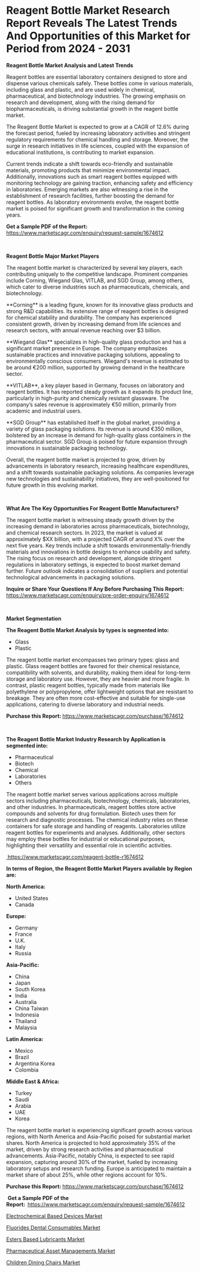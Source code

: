 <p><h1>Reagent Bottle Market Research Report Reveals The Latest Trends And Opportunities of this Market for Period from 2024 - 2031</h1></p><p><strong>Reagent Bottle Market Analysis and Latest Trends</strong></p>
<p><p>Reagent bottles are essential laboratory containers designed to store and dispense various chemicals safely. These bottles come in various materials, including glass and plastic, and are used widely in chemical, pharmaceutical, and biotechnology industries. The growing emphasis on research and development, along with the rising demand for biopharmaceuticals, is driving substantial growth in the reagent bottle market.</p><p>The Reagent Bottle Market is expected to grow at a CAGR of 12.6% during the forecast period, fueled by increasing laboratory activities and stringent regulatory requirements for chemical handling and storage. Moreover, the surge in research initiatives in life sciences, coupled with the expansion of educational institutions, is contributing to market expansion.</p><p>Current trends indicate a shift towards eco-friendly and sustainable materials, promoting products that minimize environmental impact. Additionally, innovations such as smart reagent bottles equipped with monitoring technology are gaining traction, enhancing safety and efficiency in laboratories. Emerging markets are also witnessing a rise in the establishment of research facilities, further boosting the demand for reagent bottles. As laboratory environments evolve, the reagent bottle market is poised for significant growth and transformation in the coming years.</p></p>
<p><strong>Get a Sample PDF of the Report:&nbsp;</strong> <a href="https://www.marketscagr.com/enquiry/request-sample/1674612?utm_campaign=1560&utm_medium=2&utm_source=Github&utm_content=ia&utm_term=13102024&utm_id=reagent-bottle">https://www.marketscagr.com/enquiry/request-sample/1674612</a></p>
<p>&nbsp;</p>
<p><strong>Reagent Bottle Major Market Players</strong></p>
<p><p>The reagent bottle market is characterized by several key players, each contributing uniquely to the competitive landscape. Prominent companies include Corning, Wiegand Glas, VITLAB, and SGD Group, among others, which cater to diverse industries such as pharmaceuticals, chemicals, and biotechnology.</p><p>**Corning** is a leading figure, known for its innovative glass products and strong R&D capabilities. Its extensive range of reagent bottles is designed for chemical stability and durability. The company has experienced consistent growth, driven by increasing demand from life sciences and research sectors, with annual revenue reaching over $3 billion.</p><p>**Wiegand Glas** specializes in high-quality glass production and has a significant market presence in Europe. The company emphasizes sustainable practices and innovative packaging solutions, appealing to environmentally conscious consumers. Wiegand's revenue is estimated to be around €200 million, supported by growing demand in the healthcare sector.</p><p>**VITLAB**, a key player based in Germany, focuses on laboratory and reagent bottles. It has reported steady growth as it expands its product line, particularly in high-purity and chemically resistant glassware. The company’s sales revenue is approximately €50 million, primarily from academic and industrial users.</p><p>**SGD Group** has established itself in the global market, providing a variety of glass packaging solutions. Its revenue is around €350 million, bolstered by an increase in demand for high-quality glass containers in the pharmaceutical sector. SGD Group is poised for future expansion through innovations in sustainable packaging technology.</p><p>Overall, the reagent bottle market is projected to grow, driven by advancements in laboratory research, increasing healthcare expenditures, and a shift towards sustainable packaging solutions. As companies leverage new technologies and sustainability initiatives, they are well-positioned for future growth in this evolving market.</p></p>
<p>&nbsp;</p>
<p><strong>What Are The Key Opportunities For Reagent Bottle Manufacturers?</strong></p>
<p><p>The reagent bottle market is witnessing steady growth driven by the increasing demand in laboratories across pharmaceuticals, biotechnology, and chemical research sectors. In 2023, the market is valued at approximately $XX billion, with a projected CAGR of around X% over the next five years. Key trends include a shift towards environmentally-friendly materials and innovations in bottle designs to enhance usability and safety. The rising focus on research and development, alongside stringent regulations in laboratory settings, is expected to boost market demand further. Future outlook indicates a consolidation of suppliers and potential technological advancements in packaging solutions.</p></p>
<p><strong>Inquire or Share Your Questions If Any Before Purchasing This Report:</strong> <a href="https://www.marketscagr.com/enquiry/pre-order-enquiry/1674612?utm_campaign=1560&utm_medium=2&utm_source=Github&utm_content=ia&utm_term=13102024&utm_id=reagent-bottle">https://www.marketscagr.com/enquiry/pre-order-enquiry/1674612</a></p>
<p>&nbsp;</p>
<p><strong>Market Segmentation</strong></p>
<p><strong>The Reagent Bottle Market Analysis by types is segmented into:</strong></p>
<p><ul><li>Glass</li><li>Plastic</li></ul></p>
<p><p>The reagent bottle market encompasses two primary types: glass and plastic. Glass reagent bottles are favored for their chemical resistance, compatibility with solvents, and durability, making them ideal for long-term storage and laboratory use. However, they are heavier and more fragile. In contrast, plastic reagent bottles, typically made from materials like polyethylene or polypropylene, offer lightweight options that are resistant to breakage. They are often more cost-effective and suitable for single-use applications, catering to diverse laboratory and industrial needs.</p></p>
<p><strong>Purchase this Report:&nbsp;</strong><a href="https://www.marketscagr.com/purchase/1674612?utm_campaign=1560&utm_medium=2&utm_source=Github&utm_content=ia&utm_term=13102024&utm_id=reagent-bottle">https://www.marketscagr.com/purchase/1674612</a></p>
<p>&nbsp;</p>
<p><strong>The Reagent Bottle Market Industry Research by Application is segmented into:</strong></p>
<p><ul><li>Pharmaceutical</li><li>Biotech</li><li>Chemical</li><li>Laboratories</li><li>Others</li></ul></p>
<p><p>The reagent bottle market serves various applications across multiple sectors including pharmaceuticals, biotechnology, chemicals, laboratories, and other industries. In pharmaceuticals, reagent bottles store active compounds and solvents for drug formulation. Biotech uses them for research and diagnostic processes. The chemical industry relies on these containers for safe storage and handling of reagents. Laboratories utilize reagent bottles for experiments and analyses. Additionally, other sectors may employ these bottles for industrial or educational purposes, highlighting their versatility and essential role in scientific activities.</p></p>
<p><a href="https://www.marketscagr.com/reagent-bottle-r1674612?utm_campaign=1560&utm_medium=2&utm_source=Github&utm_content=ia&utm_term=13102024&utm_id=reagent-bottle">&nbsp;https://www.marketscagr.com/reagent-bottle-r1674612</a></p>
<p><strong>In terms of Region, the Reagent Bottle Market Players available by Region are:</strong></p>
<p>
    <p> <strong> North America: </strong>
        <ul>
            <li>United States</li>
            <li>Canada</li>
        </ul>
        </p> 
    <p> <strong> Europe: </strong>
        <ul>
            <li>Germany</li>
            <li>France</li>
            <li>U.K.</li>
            <li>Italy</li>
            <li>Russia</li>
        </ul>
        </p> 
    <p> <strong> Asia-Pacific: </strong>
        <ul>
            <li>China</li>
            <li>Japan</li>
            <li>South Korea</li>
            <li>India</li>
            <li>Australia</li>
            <li>China Taiwan</li>
            <li>Indonesia</li>
            <li>Thailand</li>
            <li>Malaysia</li>
        </ul>
        </p> 
    <p> <strong> Latin America: </strong>
        <ul>
            <li>Mexico</li>
            <li>Brazil</li>
            <li>Argentina Korea</li>
            <li>Colombia</li>
        </ul>
        </p> 
    <p> <strong> Middle East & Africa: </strong>
        <ul>
            <li>Turkey</li>
            <li>Saudi</li>
            <li>Arabia</li>
            <li>UAE</li>
            <li>Korea</li>
        </ul>
    </p>
    </p>
<p><p>The reagent bottle market is experiencing significant growth across various regions, with North America and Asia-Pacific poised for substantial market shares. North America is projected to hold approximately 35% of the market, driven by strong research activities and pharmaceutical advancements. Asia-Pacific, notably China, is expected to see rapid expansion, capturing around 30% of the market, fueled by increasing laboratory setups and research funding. Europe is anticipated to maintain a market share of about 25%, while other regions account for 10%.</p></p>
<p><strong>Purchase this Report: </strong><a href="https://www.marketscagr.com/purchase/1674612?utm_campaign=1560&utm_medium=2&utm_source=Github&utm_content=ia&utm_term=13102024&utm_id=reagent-bottle">https://www.marketscagr.com/purchase/1674612</a></p>
<p>&nbsp;<strong>Get a Sample PDF of the Report:&nbsp;&nbsp;</strong><a href="https://www.marketscagr.com/enquiry/request-sample/1674612?utm_campaign=1560&utm_medium=2&utm_source=Github&utm_content=ia&utm_term=13102024&utm_id=reagent-bottle">https://www.marketscagr.com/enquiry/request-sample/1674612</a></p>
<p><strong></strong></p>
<p><p><a href="https://www.linkedin.com/pulse/global-electrochemical-based-devices-market-pulse-trends-dtnue?utm_campaign=1560&utm_medium=2&utm_source=Github&utm_content=ia&utm_term=13102024&utm_id=reagent-bottle">Electrochemical Based Devices Market</a></p><p><a href="https://www.linkedin.com/pulse/digital-transformation-fluorides-dental-consumables-industry-m0ghe?utm_campaign=1560&utm_medium=2&utm_source=Github&utm_content=ia&utm_term=13102024&utm_id=reagent-bottle">Fluorides Dental Consumables Market</a></p><p><a href="https://www.linkedin.com/pulse/esters-based-lubricants-market-size-segmentation-trends-pt5se?utm_campaign=1560&utm_medium=2&utm_source=Github&utm_content=ia&utm_term=13102024&utm_id=reagent-bottle">Esters Based Lubricants Market</a></p><p><a href="https://www.linkedin.com/pulse/pharmaceutical-asset-managements-market-innovations-trends-ghj4e?utm_campaign=1560&utm_medium=2&utm_source=Github&utm_content=ia&utm_term=13102024&utm_id=reagent-bottle">Pharmaceutical Asset Managements Market</a></p><p><a href="https://www.linkedin.com/pulse/surfing-children-dining-chairs-wave-riding-market-currents-txcae?utm_campaign=1560&utm_medium=2&utm_source=Github&utm_content=ia&utm_term=13102024&utm_id=reagent-bottle">Children Dining Chairs Market</a></p></p>